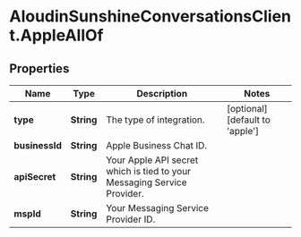 # AloudinSunshineConversationsClient.AppleAllOf

## Properties

Name | Type | Description | Notes
------------ | ------------- | ------------- | -------------
**type** | **String** | The type of integration. | [optional] [default to &#39;apple&#39;]
**businessId** | **String** | Apple Business Chat ID. | 
**apiSecret** | **String** | Your Apple API secret which is tied to your Messaging Service Provider. | 
**mspId** | **String** | Your Messaging Service Provider ID. | 


